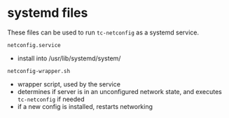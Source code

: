 # systemd files

These files can be used to run `tc-netconfig` as a systemd service.

`netconfig.service`  
- install into /usr/lib/systemd/system/

`netconfig-wrapper.sh`  
- wrapper script, used by the service
- determines if server is in an unconfigured network state, and executes `tc-netconfig` if needed
- if a new config is installed, restarts networking
